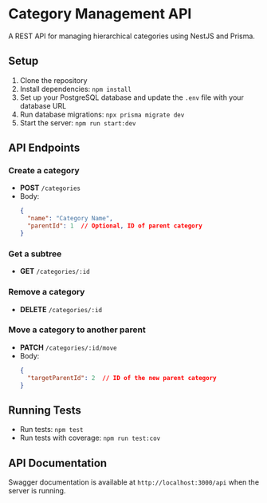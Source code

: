 # Category Management API

A REST API for managing hierarchical categories using NestJS and Prisma.

## Setup

1. Clone the repository
2. Install dependencies: `npm install`
3. Set up your PostgreSQL database and update the `.env` file with your database URL
4. Run database migrations: `npx prisma migrate dev`
5. Start the server: `npm run start:dev`

## API Endpoints

### Create a category
- **POST** `/categories`
- Body:
  ```json
  {
    "name": "Category Name",
    "parentId": 1  // Optional, ID of parent category
  }
  ```

### Get a subtree
- **GET** `/categories/:id`

### Remove a category
- **DELETE** `/categories/:id`

### Move a category to another parent
- **PATCH** `/categories/:id/move`
- Body:
  ```json
  {
    "targetParentId": 2  // ID of the new parent category
  }
  ```

## Running Tests

- Run tests: `npm test`
- Run tests with coverage: `npm run test:cov`

## API Documentation

Swagger documentation is available at `http://localhost:3000/api` when the server is running.